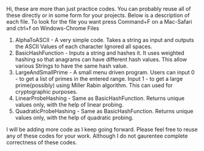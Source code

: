 Hi, these are more than just practice codes. You can probably reuse all of these directly or in some form for your projects. 
Below is a description of each file. To look for the file you want press Command+F on a Mac-Safari and ctrl+f on Windows-Chrome
Files 
1. AlphaToASCII - A very simple code. Takes a string as input and outputs the ASCII Values of each character
Ignored all spaces. 
2. BasicHashFunction - Inputs a string and hashes it. It uses weighted hashing so that anagrams can have different hash values. 
This allow various Strings to have the same hash value. 
3. LargeAndSmallPrime - A small menu driven program. 
Users can input 0 - to get a list of primes in the entered range.
Input 1 - to get a large prime(possibly) using Miller Rabin algorithm. This can used for cryptographic purposes.
4. LinearProbeHashing - Same as BasicHashFunction. Returns unique values only, with the help of linear probing.
5. QuadraticProbeHashing - Same as BasicHashFunction. Returns unique values only, with the help of quadratic probing.

I will be adding more code as I keep going forward.
Please feel free to reuse any of these codes for your work.
Although I do not gaurentee complete correctness of these codes.

